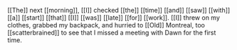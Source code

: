 [[The]] next [[morning]], [[I]] checked [[the]] [[time]] [[and]] [[saw]] [[with]] [[a]] [[start]] [[that]] [[I]] [[was]] [[late]] [[for]] [[work]]. [[I]] threw on my clothes, grabbed my backpack, and hurried to [[Old]] Montreal, too [[scatterbrained]] to see that I missed a meeting with Dawn for the first time.